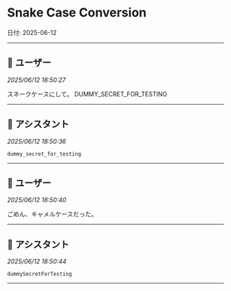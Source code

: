 # Snake Case Conversion

日付: 2025-06-12

---

## 👤 ユーザー
*2025/06/12 18:50:27*

スネークケースにして。 
DUMMY_SECRET_FOR_TESTING

---

## 🤖 アシスタント
*2025/06/12 18:50:36*

`dummy_secret_for_testing`

---

## 👤 ユーザー
*2025/06/12 18:50:40*

ごめん、キャメルケースだった。

---

## 🤖 アシスタント
*2025/06/12 18:50:44*

`dummySecretForTesting`

---
